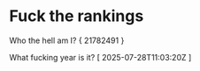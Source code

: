 # Fuck the rankings

Who the hell am I?
{ 21782491 }

What fucking year is it?
[ 2025-07-28T11:03:20Z ]
